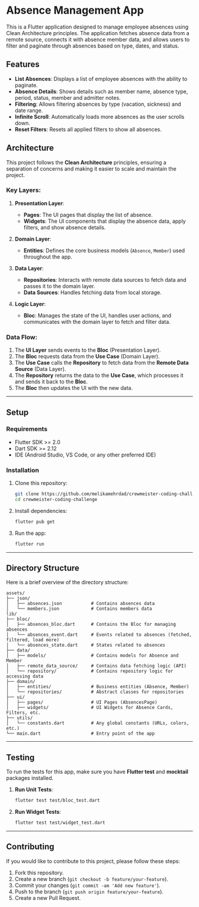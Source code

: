 
# **Absence Management App**

This is a Flutter application designed to manage employee absences using Clean Architecture principles. The application fetches absence data from a remote source, connects it with absence member data, and allows users to filter and paginate through absences based on type, dates, and status.

## **Features**
- **List Absences**: Displays a list of employee absences with the ability to paginate.
- **Absence Details**: Shows details such as member name, absence type, period, status, member and admitter notes.
- **Filtering**: Allows filtering absences by type (vacation, sickness) and date range.
- **Infinite Scroll**: Automatically loads more absences as the user scrolls down.
- **Reset Filters**: Resets all applied filters to show all absences.

## **Architecture**
This project follows the **Clean Architecture** principles, ensuring a separation of concerns and making it easier to scale and maintain the project.

### **Key Layers:**
1. **Presentation Layer**:
   - **Pages**: The UI pages that display the list of absence.
   - **Widgets**: The UI components that display the absence data, apply filters, and show absence details.
  
2. **Domain Layer**:
   - **Entities**: Defines the core business models (`Absence`, `Member`) used throughout the app.
  
3. **Data Layer**:
   - **Repositories**: Interacts with remote data sources to fetch data and passes it to the domain layer.
   - **Data Sources**: Handles fetching data from local storage.

4. **Logic Layer**:
   - **Bloc**: Manages the state of the UI, handles user actions, and communicates with the domain layer to fetch and filter data.

### **Data Flow**:
1. The **UI Layer** sends events to the **Bloc** (Presentation Layer).
2. The **Bloc** requests data from the **Use Case** (Domain Layer).
3. The **Use Case** calls the **Repository** to fetch data from the **Remote Data Source** (Data Layer).
4. The **Repository** returns the data to the **Use Case**, which processes it and sends it back to the **Bloc**.
5. The **Bloc** then updates the UI with the new data.

---

## **Setup**

### **Requirements**
- Flutter SDK >= 2.0
- Dart SDK >= 2.12
- IDE (Android Studio, VS Code, or any other preferred IDE)

### **Installation**

1. Clone this repository:
    ```bash
    git clone https://github.com/melikamehrdad/crewmeister-coding-challenge.git
    cd crewmeister-coding-challenge
    ```

2. Install dependencies:
    ```bash
    flutter pub get
    ```

3. Run the app:
    ```bash
    flutter run
    ```

---

## **Directory Structure**
Here is a brief overview of the directory structure:

```
assets/
├── json/
│   ├── absences.json           # Contains absences data
│   └── members.json            # Contains members data
lib/
├── bloc/
│   ├── absences_bloc.dart      # Contains the Bloc for managing absences
│   └── absences_event.dart     # Events related to absences (fetched, filtered, load more)
│   └── absences_state.dart     # States related to absences
├── data/
│   ├── models/                 # Contains models for Absence and Member
│   ├── remote_data_source/     # Contains data fetching logic (API)
│   └── repository/             # Contains repository logic for accessing data
├── domain/
│   ├── entities/               # Business entities (Absence, Member)
│   └── repositories/           # Abstract classes for repositories
├── ui/
│   ├── pages/                  # UI Pages (AbsencesPage)
│   ├── widgets/                # UI Widgets for Absence Cards, Filters, etc.
├── utils/
│   └── constants.dart          # Any global constants (URLs, colors, etc.)
└── main.dart                   # Entry point of the app
```

---

## **Testing**

To run the tests for this app, make sure you have **Flutter test** and **mocktail** packages installed.

1. **Run Unit Tests**:
   ```bash
   flutter test test/bloc_test.dart
   ```

2. **Run Widget Tests**:
   ```bash
   flutter test test/widget_test.dart
   ```

---

## **Contributing**

If you would like to contribute to this project, please follow these steps:

1. Fork this repository.
2. Create a new branch (`git checkout -b feature/your-feature`).
3. Commit your changes (`git commit -am 'Add new feature'`).
4. Push to the branch (`git push origin feature/your-feature`).
5. Create a new Pull Request.
